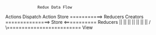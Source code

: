                   Redux Data Flow

 Actions   Dispatch Action      Store    ===========>   Reducers
 Creators  ===============>     Store    <===========   Reducers
     ||                           ||
     ||                           ||
     ||                           ||
     ||                           \/
     \\========================= View